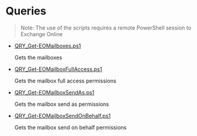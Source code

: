 # Queries

> Note: The use of the scripts requires a remote PowerShell session to Exchange Online

+ [QRY_Get-EOMailboxes.ps1](./QRY_Get-EOMailboxes.ps1)

  Gets the mailboxes

+ [QRY_Get-EOMailboxFullAccess.ps1](./QRY_Get-EOMailboxFullAccess.ps1)

  Gets the mailbox full access permissions

+ [QRY_Get-EOMailboxSendAs.ps1](./QRY_Get-EOMailboxSendAs.ps1)

  Gets the mailbox send as permissions

+ [QRY_Get-EOMailboxSendOnBehalf.ps1](./QRY_Get-EOMailboxSendOnBehalf.ps1)

  Gets the mailbox send on behalf permissions